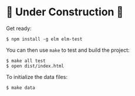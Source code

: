 # 🚧 Under Construction 🚧

Get ready:

```shell
$ npm install -g elm elm-test
```

You can then use `make` to test and build the project:

```shell
$ make all test
$ open dist/index.html
```

To initialize the data files:

```shell
$ make data
```
